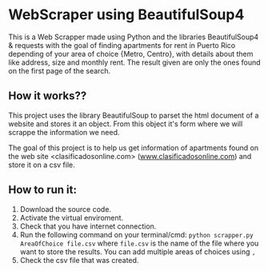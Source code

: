 # WebScraper using BeautifulSoup4
This is a Web Scrapper made using Python and the libraries BeautifulSoup4 & requests with the goal of finding apartments for rent in Puerto Rico depending of your area of choice {Metro, Centro}, with details about them like address, size and monthly rent. The result given are only the ones found on the first page of the search.

## How it works??
This project uses the library BeautifulSoup to parset the html document of a website and stores it an object. From this object it's form where we will scrappe the information we need. 

The goal of this project is to help us get information of apartments found on the web site <clasificadosonline.com> (www.clasificadosonline.com) and store it on a csv file. 

## How to run it:
1. Download the source code.
2. Activate the virtual enviroment.
3. Check that you have internet connection.
4. Run the following command on your terminal/cmd: `python scrapper.py AreaOfChoice file.csv` where `file.csv` is the name of the file where you want to store the results. You can add multiple areas of choices using `,`
5. Check the csv file that was created.

